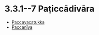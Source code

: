 

# 3.3.1--7 Paṭiccādivāra

* [Paccayacatukka](3.3.1--7/Paccayacatukka.md)
* [Paccanīya](3.3.1--7/Paccaniya.md)



